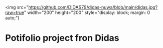 <img src="https://github.com/DIDAS79/didas-nuwa/blob/main/didas.jpg?raw=true" width="200" height="200" style="display: block; margin: 0 auto;")
# Potifolio project fron Didas 
